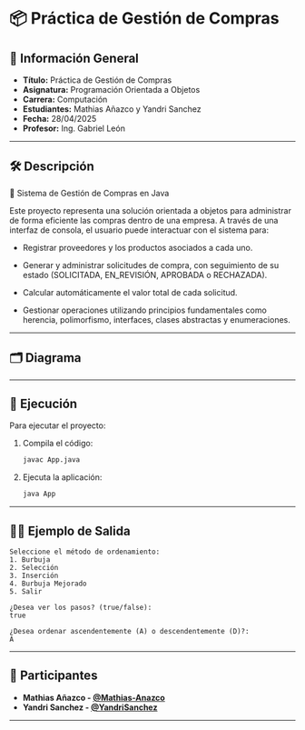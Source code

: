 # 📦 Práctica de Gestión de Compras

## 📌 Información General

- **Título:** Práctica de Gestión de Compras
- **Asignatura:** Programación Orientada a Objetos
- **Carrera:** Computación
- **Estudiantes:** Mathias Añazco y Yandri Sanchez
- **Fecha:** 28/04/2025
- **Profesor:** Ing. Gabriel León

---

## 🛠️ Descripción

🛒 Sistema de Gestión de Compras en Java

Este proyecto representa una solución orientada a objetos para administrar de forma eficiente las compras dentro de una empresa. A través de una interfaz de consola, el usuario puede interactuar con el sistema para:

- Registrar proveedores y los productos asociados a cada uno.

- Generar y administrar solicitudes de compra, con seguimiento de su estado (SOLICITADA, EN_REVISIÓN, APROBADA o RECHAZADA).

- Calcular automáticamente el valor total de cada solicitud.

- Gestionar operaciones utilizando principios fundamentales como herencia, polimorfismo, interfaces, clases abstractas y enumeraciones.

---
## 🗂️ Diagrama

---
## 🚀 Ejecución

Para ejecutar el proyecto:

1. Compila el código:
    ```bash
    javac App.java
    ```
2. Ejecuta la aplicación:
    ```bash
    java App
    ```

---

## 🧑‍💻 Ejemplo de Salida

```plaintext
Seleccione el método de ordenamiento:
1. Burbuja
2. Selección
3. Inserción
4. Burbuja Mejorado
5. Salir

¿Desea ver los pasos? (true/false):
true

¿Desea ordenar ascendentemente (A) o descendentemente (D)?:
A
```
---
## 👥 Participantes

- **Mathias Añazco - [@Mathias-Anazco](https://github.com/Mathias-Anazco)**
- **Yandri Sanchez - [@YandriSanchez](https://github.com/YandriSanchez)**
---